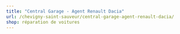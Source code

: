 ```yaml
---
title: "Central Garage - Agent Renault Dacia"
url: /chevigny-saint-sauveur/central-garage-agent-renault-dacia/
shop: réparation de voitures
---
```

